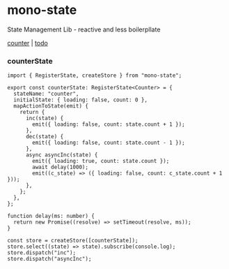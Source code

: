 # mono-state

State Management Lib - reactive and less boilerpllate

[counter](https://stackblitz.com/edit/angular-ms-counter?file=src/app/app.component.ts) | [todo](https://stackblitz.com/edit/angular-ms-todo?file=src/app/app.component.ts)

### counterState

```tsx
import { RegisterState, createStore } from "mono-state";

export const counterState: RegisterState<Counter> = {
  stateName: "counter",
  initialState: { loading: false, count: 0 },
  mapActionToState(emit) {
    return {
      inc(state) {
        emit({ loading: false, count: state.count + 1 });
      },
      dec(state) {
        emit({ loading: false, count: state.count - 1 });
      },
      async asyncInc(state) {
        emit({ loading: true, count: state.count });
        await delay(1000);
        emit((c_state) => ({ loading: false, count: c_state.count + 1 }));
      },
    };
  },
};

function delay(ms: number) {
  return new Promise((resolve) => setTimeout(resolve, ms));
}

const store = createStore([counterState]);
store.select((state) => state).subscribe(console.log);
store.dispatch("inc");
store.dispatch("asyncInc");
```
